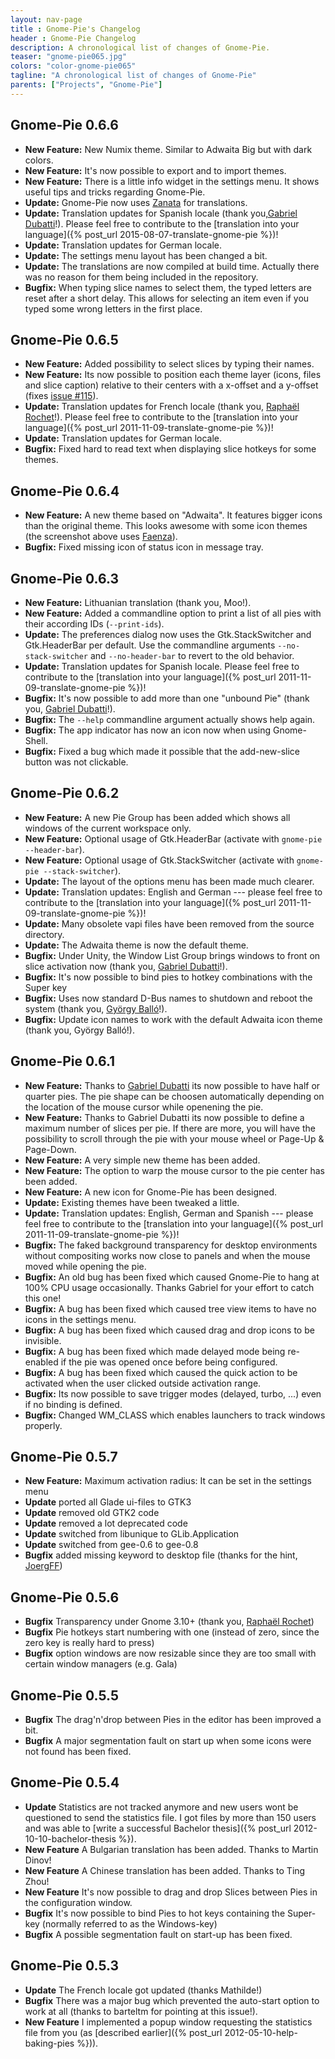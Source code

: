 ```yaml
---
layout: nav-page
title : Gnome-Pie's Changelog
header : Gnome-Pie Changelog
description: A chronological list of changes of Gnome-Pie.
teaser: "gnome-pie065.jpg"
colors: "color-gnome-pie065"
tagline: "A chronological list of changes of Gnome-Pie"
parents: ["Projects", "Gnome-Pie"]
---
```



## Gnome-Pie 0.6.6

* **New Feature:** New Numix theme. Similar to Adwaita Big but with dark colors.
* **New Feature:** It's now possible to export and to import themes.
* **New Feature:** There is a little info widget in the settings menu. It shows useful tips and tricks regarding Gnome-Pie.
* **Update:** Gnome-Pie now uses [Zanata](https://translate.zanata.org/zanata/iteration/view/gnome-pie/develop) for translations.
* **Update:** Translation updates for Spanish locale (thank you,[Gabriel Dubatti](https://github.com/gabdub)!). Please feel free to contribute to the [translation into your language]({% post_url 2015-08-07-translate-gnome-pie %})!
* **Update:** Translation updates for German locale.
* **Update:** The settings menu layout has been changed a bit.
* **Update:** The translations are now compiled at build time. Actually there was no reason for them being included in the repository.
* **Bugfix:** When typing slice names to select them, the typed letters are reset after a short delay. This allows for selecting an item even if you typed some wrong letters in the first place.


## Gnome-Pie 0.6.5

* **New Feature:** Added possibility to select slices by typing their names.
* **New Feature:** Its now possible to position each theme layer (icons, files and slice caption) relative to their centers with a x-offset and a y-offset (fixes [issue #115](https://github.com/Simmesimme/Gnome-Pie/issues/115)).
* **Update:** Translation updates for French locale (thank you, [Raphaël Rochet](https://github.com/RaphaelRochet)!). Please feel free to contribute to the [translation into your language]({% post_url 2011-11-09-translate-gnome-pie %})!
* **Update:** Translation updates for German locale.
* **Bugfix:** Fixed hard to read text when displaying slice hotkeys for some themes.


## Gnome-Pie 0.6.4

* **New Feature:** A new theme based on "Adwaita". It features bigger icons than the original theme. This looks awesome with some icon themes (the screenshot above uses [Faenza](http://tiheum.deviantart.com/art/Faenza-Icons-173323228)).
* **Bugfix:** Fixed missing icon of status icon in message tray.


## Gnome-Pie 0.6.3

* **New Feature:** Lithuanian translation (thank you, Moo!).
* **New Feature:** Added a commandline option to print a list of all pies with their according IDs (`--print-ids`).
* **Update:** The preferences dialog now uses the Gtk.StackSwitcher and Gtk.HeaderBar per default. Use the commandline arguments `--no-stack-switcher` and `--no-header-bar` to revert to the old behavior.
* **Update:** Translation updates for Spanish locale. Please feel free to contribute to the [translation into your language]({% post_url 2011-11-09-translate-gnome-pie %})!
* **Bugfix:** It's now possible to add more than one "unbound Pie" (thank you, [Gabriel Dubatti](https://github.com/gabdub)!).
* **Bugfix:** The `--help` commandline argument actually shows help again.
* **Bugfix:** The app indicator has now an icon now when using Gnome-Shell.
* **Bugfix:** Fixed a bug which made it possible that the add-new-slice button was not clickable.


## Gnome-Pie 0.6.2

* **New Feature:** A new Pie Group has been added which shows all windows of the current workspace only.
* **New Feature:** Optional usage of Gtk.HeaderBar (activate with `gnome-pie --header-bar`).
* **New Feature:** Optional usage of Gtk.StackSwitcher (activate with `gnome-pie --stack-switcher`).
* **Update:** The layout of the options menu has been made much clearer.
* **Update:** Translation updates: English and German --- please feel free to contribute to the [translation into your language]({% post_url 2011-11-09-translate-gnome-pie %})!
* **Update:** Many obsolete vapi files have been removed from the source directory.
* **Update:** The Adwaita theme is now the default theme.
* **Bugfix:** Under Unity, the Window List Group brings windows to front on slice activation now (thank you, [Gabriel Dubatti](https://github.com/gabdub)!).
* **Bugfix:** It's now possible to bind pies to hotkey combinations with the Super key
* **Bugfix:** Uses now standard D-Bus names to shutdown and reboot the system (thank you, [György Balló](https://github.com/City-busz)!).
* **Bugfix:** Update icon names to work with the default Adwaita icon theme (thank you, György Balló!).


## Gnome-Pie 0.6.1

* **New Feature:** Thanks to [Gabriel Dubatti](https://github.com/gabdub) its now possible to have half or quarter pies. The pie shape can be choosen automatically depending on the location of the mouse cursor while openening the pie.
* **New Feature:** Thanks to Gabriel Dubatti its now possible to define a maximum number of slices per pie. If there are more, you will have the possibility to scroll through the pie with your mouse wheel or Page-Up & Page-Down.
* **New Feature:** A very simple new theme has been added.
* **New Feature:** The option to warp the mouse cursor to the pie center has been added.
* **New Feature:** A new icon for Gnome-Pie has been designed.
* **Update:** Existing themes have been tweaked a little.
* **Update:** Translation updates: English, German and Spanish --- please feel free to contribute to the [translation into your language]({% post_url 2011-11-09-translate-gnome-pie %})!
* **Bugfix:** The faked background transparency for desktop environments without compositing works now close to panels and when the mouse moved while opening the pie.
* **Bugfix:** An old bug has been fixed which caused Gnome-Pie to hang at 100% CPU usage occasionally. Thanks Gabriel for your effort to catch this one!
* **Bugfix:** A bug has been fixed which caused tree view items to have no icons in the settings menu.
* **Bugfix:** A bug has been fixed which caused drag and drop icons to be invisible.
* **Bugfix:** A bug has been fixed which made delayed mode being re-enabled if the pie was opened once before being configured.
* **Bugfix:** A bug has been fixed which caused the quick action to be activated when the user clicked outside activation range.
* **Bugfix:** Its now possible to save trigger modes (delayed, turbo, ...) even if no binding is defined.
* **Bugfix:** Changed WM_CLASS which enables launchers to track windows properly.


## Gnome-Pie 0.5.7

* **New Feature:** Maximum activation radius: It can be set in the settings menu
* **Update** ported all Glade ui-files to GTK3
* **Update** removed old GTK2 code
* **Update** removed a lot deprecated code
* **Update** switched from libunique to GLib.Application
* **Update** switched from gee-0.6 to gee-0.8
* **Bugfix** added missing keyword to desktop file (thanks for the hint, [JoergFF](https://github.com/JoergFF))


## Gnome-Pie 0.5.6

* **Bugfix** Transparency under Gnome 3.10+ (thank you, [Raphaël Rochet](https://github.com/RaphaelRochet))
* **Bugfix** Pie hotkeys start numbering with one (instead of zero, since the zero key is really hard to press)
* **Bugfix** option windows are now resizable since they are too small with certain window managers (e.g. Gala)


## Gnome-Pie 0.5.5

* **Bugfix** The drag'n'drop between Pies in the editor has been improved a bit.
* **Bugfix** A major segmentation fault on start up when some icons were not found has been fixed.


## Gnome-Pie 0.5.4

* **Update** Statistics are not tracked anymore and new users wont be questioned to send the statistics file. I got files by more than 150 users and was able to [write a successful Bachelor thesis]({% post_url 2012-10-10-bachelor-thesis %}).
* **New Feature** A Bulgarian translation has been added. Thanks to Martin Dinov!
* **New Feature** A Chinese translation has been added. Thanks to Ting Zhou!
* **New Feature** It's now possible to drag and drop Slices between Pies in the configuration window.
* **Bugfix** It's now possible to bind Pies to hot keys containing the Super-key (normally referred to as the Windows-key)
* **Bugfix** A possible segmentation fault on start-up has been fixed.


## Gnome-Pie 0.5.3

* **Update** The French locale got updated (thanks Mathilde!)
* **Bugfix** There was a major bug which prevented the auto-start option to work at all (thanks to barteltm for pointing at this issue!).
* **New Feature** I implemented a popup window requesting the statistics file from you (as [described earlier]({% post_url 2012-05-10-help-baking-pies %})).
